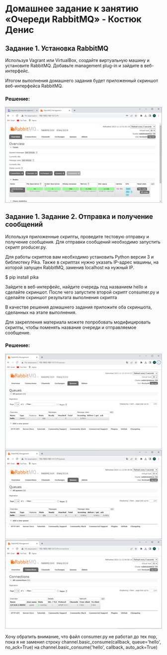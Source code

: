# Домашнее задание к занятию «Очереди RabbitMQ» - Костюк Денис

## Задание 1. Установка RabbitMQ

Используя Vagrant или VirtualBox, создайте виртуальную машину и установите RabbitMQ. Добавьте management plug-in и зайдите в веб-интерфейс.

Итогом выполнения домашнего задания будет приложенный скриншот веб-интерфейса RabbitMQ.

### Решение:

![Скрин1](https://github.com/denniskostyuk/RabbitMQ/blob/main/task_1.png)

## Задание 1. Задание 2. Отправка и получение сообщений

Используя приложенные скрипты, проведите тестовую отправку и получение сообщения. Для отправки сообщений необходимо запустить скрипт producer.py.

Для работы скриптов вам необходимо установить Python версии 3 и библиотеку Pika. Также в скриптах нужно указать IP-адрес машины, на которой запущен RabbitMQ, заменив localhost на нужный IP.

$ pip install pika

Зайдите в веб-интерфейс, найдите очередь под названием hello и сделайте скриншот. После чего запустите второй скрипт consumer.py и сделайте скриншот результата выполнения скрипта

В качестве решения домашнего задания приложите оба скриншота, сделанных на этапе выполнения.

Для закрепления материала можете попробовать модифицировать скрипты, чтобы поменять название очереди и отправляемое сообщение.

### Решение:
![Скрин2](https://github.com/denniskostyuk/RabbitMQ/blob/main/task_21.png)
![Скрин3](https://github.com/denniskostyuk/RabbitMQ/blob/main/task_22.png)
![Скрин4](https://github.com/denniskostyuk/RabbitMQ/blob/main/task_23.png)

Хочу обратить внимание, что файл consumer.py не работал до тех пор, пока я не заменил строку
channel.basic_consume(callback, queue='hello', no_ack=True)
на
channel.basic_consume('hello', callback, auto_ack=True)
